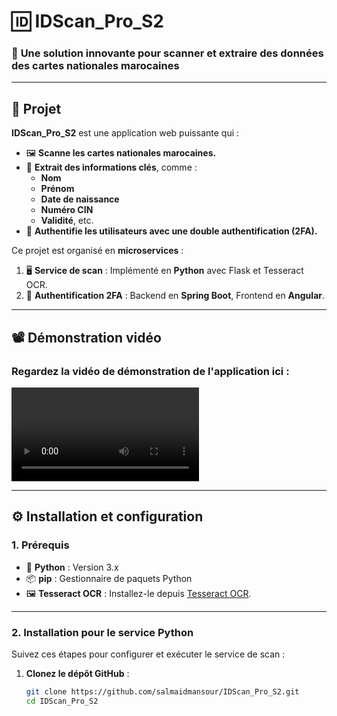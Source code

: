 # 🆔 **IDScan_Pro_S2**  
### 🚀 **Une solution innovante pour scanner et extraire des données des cartes nationales marocaines**

---

## 🎯 **Projet**

**IDScan_Pro_S2** est une application web puissante qui :  
- 🖼️ **Scanne les cartes nationales marocaines.**  
- 🧾 **Extrait des informations clés**, comme :  
  - **Nom**  
  - **Prénom**  
  - **Date de naissance**  
  - **Numéro CIN**  
  - **Validité**, etc.  
- 🔐 **Authentifie les utilisateurs avec une double authentification (2FA).**  

Ce projet est organisé en **microservices** :  
1. 🖥️ **Service de scan** : Implémenté en **Python** avec Flask et Tesseract OCR.  
2. 🔐 **Authentification 2FA** : Backend en **Spring Boot**, Frontend en **Angular**.  

---

## 📽 **Démonstration vidéo**

### Regardez la vidéo de démonstration de l'application ici :  
<video controls>
  <source src="uploads/Recording_CIN_Scan.mp4" type="video/mp4">
  Votre navigateur ne supporte pas les vidéos HTML5.
</video>

---

## ⚙️ **Installation et configuration**

### **1. Prérequis**
- 🐍 **Python** : Version 3.x  
- 📦 **pip** : Gestionnaire de paquets Python  
- 🖼️ **Tesseract OCR** : Installez-le depuis [Tesseract OCR](https://github.com/tesseract-ocr/tesseract).  

---

### **2. Installation pour le service Python**
Suivez ces étapes pour configurer et exécuter le service de scan :  

1. **Clonez le dépôt GitHub** :  
   ```bash
   git clone https://github.com/salmaidmansour/IDScan_Pro_S2.git
   cd IDScan_Pro_S2
